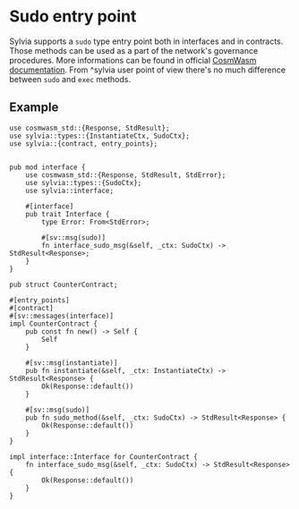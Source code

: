 # Sudo entry point

Sylvia supports a `sudo` type entry point both in interfaces and in
contracts. Those methods can be used as a part of the network's
governance procedures. More informations can be found in official
[CosmWasm documentation](https://cosmwasm-docs.vercel.app/core/entrypoints/sudo).
From ^sylvia user point of view there's no much difference between `sudo`
and `exec` methods.

## Example

```rust,noplayground
use cosmwasm_std::{Response, StdResult};
use sylvia::types::{InstantiateCtx, SudoCtx};
use sylvia::{contract, entry_points};


pub mod interface {
    use cosmwasm_std::{Response, StdResult, StdError};
    use sylvia::types::{SudoCtx};
    use sylvia::interface;

    #[interface]
    pub trait Interface {
        type Error: From<StdError>;

        #[sv::msg(sudo)]
        fn interface_sudo_msg(&self, _ctx: SudoCtx) -> StdResult<Response>;
    }
}

pub struct CounterContract;

#[entry_points]
#[contract]
#[sv::messages(interface)]
impl CounterContract {
    pub const fn new() -> Self {
        Self
    }

    #[sv::msg(instantiate)]
    pub fn instantiate(&self, _ctx: InstantiateCtx) -> StdResult<Response> {
        Ok(Response::default())
    }

    #[sv::msg(sudo)]
    pub fn sudo_method(&self, _ctx: SudoCtx) -> StdResult<Response> {
        Ok(Response::default())
    }
}

impl interface::Interface for CounterContract {
    fn interface_sudo_msg(&self, _ctx: SudoCtx) -> StdResult<Response> {
        Ok(Response::default())
    }
}
```